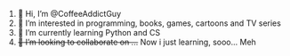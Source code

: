 1. 👋 Hi, I’m @CoffeeAddictGuy
2. 👀 I’m interested in programming, books, games, cartoons and TV series
3. 🌱 I’m currently learning Python and CS
4. ~~💞️ I’m looking to collaborate on ...~~ Now i just learning, sooo... Meh
<!---
5. 📫 How to reach me:
+ You can write me at - [Steam](https://steamcommunity.com/id/CoffeeAddictUwU)
+ Or 
--->
<!---
CoffeeAddictGuy/CoffeeAddictGuy is a ✨ special ✨ repository because its `README.md` (this file) appears on your GitHub profile.
You can click the Preview link to take a look at your changes.
--->
